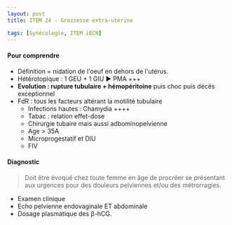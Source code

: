 ```yaml
---
layout: post
title: ITEM 24 - Grossesse extra-utérine

tags: [Gynécologie, ITEM iECN]
---
```


#### Pour comprendre

- Définition = nidation de l'oeuf en dehors de l'utérus.
- Hétérotopique : 1 GEU + 1 GIU :arrow_forward: PMA +++
- **Evolution : rupture tubulaire + hémopéritoine** puis choc puis décès exceptionnel
- FdR : tous les facteurs altérant la motilité tubulaire
  - Infections hautes : Chamydia ++++
  - Tabac : relation effet-dose
  - Chirurgie tubaire mais aussi adbominopelvienne
  - Age > 35A
  - Microprogestatif et DIU
  - FIV

#### Diagnostic

> Doit être évoqué chez toute femme en âge de procréer se présentant aux urgences pour des douleurs pelviennes et/ou des métrorragies.

- Examen clinique
- Echo pelvienne endovaginale ET abdominale
- Dosage plasmatique des β-hCG.